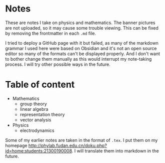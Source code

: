 # Notes
These are notes I take on physics and mathematics. The banner pictures are not uploaded, so it may cause some trouble viewing. This can be fixed by removing the frontmatter in each `.md` file.

I tried to deploy a GitHub page with it but failed, as many of the markdown grammar I used here were based on Obsidian and it's not an open source editor so many of the formats can't be displayed properly. And I don't want to bother change them manually as this would interrupt my note-taking process. I will try other possible ways in the future.

# Table of content
- Mathematics
  - group theory
  - linear algebra
  - representation theory
  - vector analysis
- Physics
  - electrodynamics

Some of my earlier notes are taken in the format of `.tex`. I put them on my homepage http://phylab.fudan.edu.cn/doku.php?id=home:students:21300190008. I will translate them into markdown in the future.
